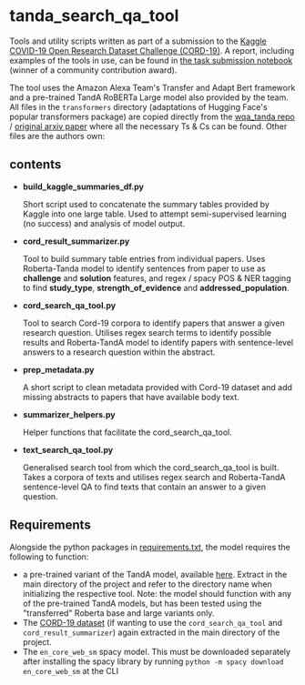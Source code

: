 # tanda_search_qa_tool

Tools and utility scripts written as part of a submission to the [Kaggle COVID-19 Open Research Dataset Challenge (CORD-19)](https://www.kaggle.com/allen-institute-for-ai/CORD-19-research-challenge/). A report, including examples of the tools in use, can be found in [the task submission notebook](https://www.kaggle.com/dustyturner/cord19-task-2-population-studies) (winner of a community contribution award).

The tool uses the Amazon Alexa Team's Transfer and Adapt Bert framework and a pre-trained TandA RoBERTa Large model also provided by the team. All files in the `transformers` directory (adaptations of Hugging Face's popular transformers package) are copied directly from the [wqa_tanda repo](https://github.com/alexa/wqa_tanda) / [original arxiv paper](https://arxiv.org/abs/1911.04118) where all the necessary Ts & Cs can be found. Other files are the authors own:

## contents

* **build_kaggle_summaries_df.py**
  
  Short script used to concatenate the summary tables provided by Kaggle into one large table. Used to attempt semi-supervised learning (no success) and analysis of model output.

* **cord_result_summarizer.py**
  
  Tool to build summary table entries from individual papers. Uses Roberta-Tanda model to identify sentences from paper to use as **challenge** and **solution** features, and regex / spacy POS & NER tagging to find **study_type**, **strength_of_evidence** and **addressed_population**.
  
* **cord_search_qa_tool.py**
  
  Tool to search Cord-19 corpora to identify papers that answer a given research question. Utilises regex search terms to identify possible results and Roberta-TandA model to identify papers with sentence-level answers to a research question within the abstract. 

* **prep_metadata.py**
  
  A short script to clean metadata provided with Cord-19 dataset and add missing abstracts to papers that have available body text.
  
* **summarizer_helpers.py**
  
  Helper functions that facilitate the cord_search_qa_tool.
  
* **text_search_qa_tool.py**
  
  Generalised search tool from which the cord_search_qa_tool is built. Takes a corpora of texts and utilises regex search and Roberta-TandA sentence-level QA to find texts that contain an answer to a given question.
  
## Requirements

Alongside the python packages in [requirements.txt](https://github.com/samrelins/tanda_search_qa_tool/blob/master/requirements.txt), the model requires the following to function:

* a pre-trained variant of the TandA model, available [here](https://github.com/alexa/wqa_tanda). Extract in the main directory of the project and refer to the directory name when initializing the respective tool. Note: the model should function with any of the pre-trained TandA models, but has been tested using the "transferred" Roberta base and large variants only.
* The [CORD-19 dataset](https://www.kaggle.com/allen-institute-for-ai/CORD-19-research-challenge/) (if wanting to use the `cord_search_qa_tool` and `cord_result_summarizer`) again extracted in the main directory of the project. 
* The `en_core_web_sm` spacy model. This must be downloaded separately after installing the spacy library by running `python -m spacy download en_core_web_sm` at the CLI
